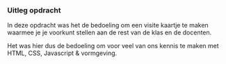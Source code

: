### Uitleg opdracht

In deze opdracht was het de bedoeling om een visite kaartje te maken waarmee je je voorkunt stellen aan de rest van de klas en de docenten.

Het was hier dus de bedoeling om voor veel van ons kennis te maken met HTML, CSS, Javascript & vormgeving.

